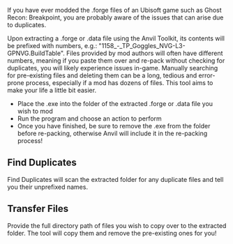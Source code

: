If you have ever modded the .forge files of an Ubisoft game such as Ghost Recon: Breakpoint, you are probably aware of the issues that can arise due to duplicates.

Upon extracting a .forge or .data file using the Anvil Toolkit, its contents will be prefixed with numbers, e.g.: "1158_-_TP_Goggles_NVG-L3-GPNVG.BuildTable". Files provided by mod authors will often have different numbers, meaning if you paste them over and re-pack without checking for duplicates, you will likely experience issues in-game. Manually searching for pre-existing files and deleting them can be a long, tedious and error-prone process, especially if a mod has dozens of files. This tool aims to make your life a little bit easier.

* Place the .exe into the folder of the extracted .forge or .data file you wish to mod
* Run the program and choose an action to perform
* Once you have finished, be sure to remove the .exe from the folder before re-packing, otherwise Anvil will include it in the re-packing process!

## Find Duplicates

Find Duplicates will scan the extracted folder for any duplicate files and tell you their unprefixed names.

## Transfer Files

Provide the full directory path of files you wish to copy over to the extracted folder. The tool will copy them and remove the pre-existing ones for you!
